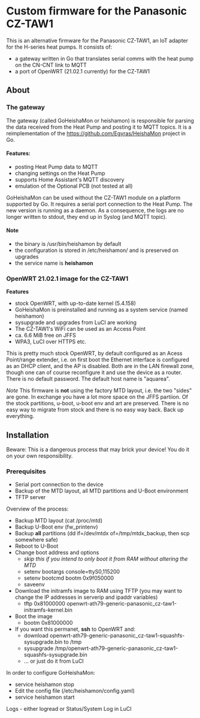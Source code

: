 # Custom firmware for the Panasonic CZ-TAW1
This is an alternative firmware for the Panasonic CZ-TAW1, an IoT adapter for the H-series heat pumps.
It consists of:

* a gateway written in Go that translates serial comms with the heat pump on the CN-CNT link to MQTT
* a port of OpenWRT (21.02.1 currently) for the CZ-TAW1

## About

### The gateway

The gateway (called GoHeishaMon or heishamon) is responsible for parsing the data received from the Heat Pump and posting it to MQTT topics. It is a reimplementation of the <https://github.com/Egyras/HeishaMon> project in Go.

#### Features:

* posting Heat Pump data to MQTT
* changing settings on the Heat Pump
* supports Home Assistant's MQTT discovery
* emulation of the Optional PCB (not tested at all)

GoHeishaMon can be used without the CZ-TAW1 module on a platform supported by Go. It requires a serial port connection to the Heat Pump.
The new version is running as a daemon. As a consequence, the logs are no longer written to stdout, they end up in Syslog (and MQTT topic).

#### Note

* the binary is /usr/bin/heishamon by default
* the configuration is stored in /etc/heishamon/ and is preserved on upgrades
* the service name is **heishamon**

### OpenWRT 21.02.1 image for the CZ-TAW1

**Features**

* stock OpenWRT, with up-to-date kernel (5.4.158)
* GoHeishaMon is preinstalled and running as a system service (named heishamon)
* sysupgrade and upgrades from LuCI are working
* The CZ-TAW1's WiFi can be used as an Access Point
* ca. 6.6 MiB free on JFFS
* WPA3, LuCI over HTTPS etc.

This is pretty much stock OpenWRT, by default configured as an Acess Point/range extender, i.e. on first boot the Ethernet interface is configured as an DHCP client, and the AP is disabled. Both are in the LAN firewall zone, though one can of course reconfigure it and use the device as a router.
There is no default password. The default host name is "aquarea".

*Note*
This firmware is **not** using the factory MTD layout, i.e. the two "sides" are gone. In exchange you have a lot more space on the JFFS partiion. Of the stock partitions, u-boot, u-boot env and art are preserved. There is no easy way to migrate from stock and there is no easy way back. Back up everything.

## Installation

Beware: This is a dangerous process that may brick your device! You do it on your own responsibility.

### Prerequisites

* Serial port connection to the device
* Backup of the MTD layout, all MTD partitions and U-Boot environment
* TFTP server

Overview of the process:

* Backup MTD layout (cat /proc/mtd)
* Backup U-Boot env (fw_printenv)
* Backup **all** partitions (dd if=/dev/mtdx of=/tmp/mtdx_backup, then scp somewhere safe)
* Reboot to U-Boot
* Change boot address and options
  * *skip this if you intend to only boot it from RAM without altering the MTD*
  * setenv bootargs console=ttyS0,115200
  * setenv bootcmd bootm 0x9f050000
  * saveenv
* Download the initramfs image to RAM using TFTP (you may want to change the IP addresses in serverip and ipaddr variables)
  * tftp 0x81000000 openwrt-ath79-generic-panasonic_cz-taw1-initramfs-kernel.bin
* Boot the image
  * bootm 0x81000000
* If you want this permanet, **ssh** to OpenWRT and:
  * download openwrt-ath79-generic-panasonic_cz-taw1-squashfs-sysupgrade.bin to /tmp
  * sysupgrade /tmp/openwrt-ath79-generic-panasonic_cz-taw1-squashfs-sysupgrade.bin
  * ... or just do it from LuCI

In order to configure GoHeishaMon:

* service heishamon stop
* Edit the config file (/etc/heishamon/config.yaml)
* service heishamon start

Logs - either logread or Status/System Log in LuCI
